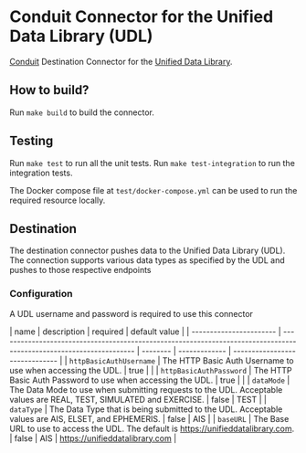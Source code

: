 # Conduit Connector for the Unified Data Library (UDL)

[Conduit](https://conduit.io) Destination Connector for the [Unified Data Library](https://unifieddatalibrary.com/).

## How to build?

Run `make build` to build the connector.

## Testing

Run `make test` to run all the unit tests. Run `make test-integration` to run the integration tests.

The Docker compose file at `test/docker-compose.yml` can be used to run the required resource locally.

## Destination

The destination connector pushes data to the Unified Data Library (UDL). The connection supports various data types as specified by the UDL and pushes to those respective endpoints

### Configuration

A UDL username and password is required to use this connector

| name                    | description                                                                                                         | required | default value |
| ----------------------- | ------------------------------------------------------------------------------------------------------------------- | -------- | ------------- | ------------------------------ |
| `httpBasicAuthUsername` | The HTTP Basic Auth Username to use when accessing the UDL.                                                         | true     |               |
| `httpBasicAuthPassword` | The HTTP Basic Auth Password to use when accessing the UDL.                                                         | true     |               |
| `dataMode`              | The Data Mode to use when submitting requests to the UDL. Acceptable values are REAL, TEST, SIMULATED and EXERCISE. | false    | TEST          |
| `dataType`              | The Data Type that is being submitted to the UDL. Acceptable values are AIS, ELSET, and EPHEMERIS.                  | false    | AIS           |
| `baseURL`               | The Base URL to use to access the UDL. The default is https://unifieddatalibrary.com.                               | false    | AIS           | https://unifieddatalibrary.com |
